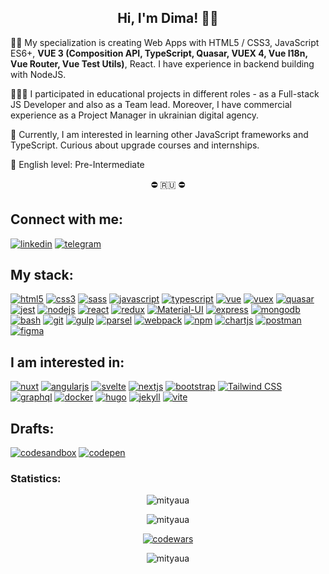 <h2 align="center">Hi, I'm Dima! 👨‍💻</h2>

✍🏼 My specialization is creating Web Apps with HTML5 / CSS3, JavaScript ES6+, **VUE 3 (Composition API, TypeScript, Quasar, VUEX 4, Vue I18n, Vue Router, Vue Test Utils)**, React. I have experience in backend building with NodeJS.

👷🏼‍♂️ I participated in educational projects in different roles - as a Full-stack JS Developer and also as a Team lead. Moreover, I have commercial experience as a Project Manager in ukrainian digital agency.

🧠 Currently, I am interested in learning other JavaScript frameworks and TypeScript. Curious about upgrade courses and internships.

👅 English level: Pre-Intermediate

<p align="center">⛔ 🇷🇺 ⛔</p>

<h2 align="left">Connect with me:</h2>
<p align="left">
<a href="https://www.linkedin.com/in/mityaua/"><img src="https://img.shields.io/badge/Linkedin-blue?logo=linkedin&style=for-the-badge" alt="linkedin" title="Linkedin" /></a>
<a href="https://t.me/skyup"><img src="https://img.shields.io/badge/Telegram-555?logo=telegram&style=for-the-badge" alt="telegram" title="Telegram" /></a>
</p>

<h2 align="left">My stack:</h2>
<p align="left">
  <a href="https://developer.mozilla.org/en-US/docs/Web/HTML"><img src="https://img.shields.io/badge/HTML5-555?logo=html5&style=for-the-badge" alt="html5" title="HTML5" /></a> 
  <a href="https://developer.mozilla.org/en-US/docs/Web/CSS"><img src="https://img.shields.io/badge/CSS3-555?logo=css3&logoColor=1572B6&style=for-the-badge" alt="css3" title="CSS3" /></a>
  <a href="https://sass-lang.com"><img src="https://img.shields.io/badge/SASS-555?logo=sass&style=for-the-badge" alt="sass" title="SASS" /></a>
  <a href="https://developer.mozilla.org/en-US/docs/Web/JavaScript"><img src="https://img.shields.io/badge/Javascript-555?logo=javascript&style=for-the-badge" alt="javascript" title="javascript" /></a>
  <a href="https://www.typescriptlang.org/"><img src="https://img.shields.io/badge/Typescript-555?logo=typescript&style=for-the-badge" alt="typescript" title="TypeScript" /></a>
  <a href="https://vuejs.org/"><img src="https://img.shields.io/badge/vue-555?logo=vuedotjs&style=for-the-badge" alt="vue" title="Vue" /></a>
  <a href="https://next.vuex.vuejs.org/"><img src="https://img.shields.io/badge/vuex-555?logo=vuedotjs&style=for-the-badge" alt="vuex" title="Vuex" /></a>
  <a href="https://quasar.dev/"><img src="https://img.shields.io/badge/quasar-555?logo=quasar&style=for-the-badge" alt="quasar" title="Quasar" /></a> 
  <a href="https://jestjs.io/"> <img src="https://img.shields.io/badge/Jest-555?logo=jest&style=for-the-badge" alt="jest" title="Jest" /></a>
  <a href="https://nodejs.org"> <img src="https://img.shields.io/badge/Node.js-555?logo=node.js&style=for-the-badge" alt="nodejs" title="Node.js" /></a>
  <a href="https://reactjs.org/"><img src="https://img.shields.io/badge/React-555?logo=react&style=for-the-badge" alt="react" title="react" /></a>
  <a href="https://react-redux.js.org/" > <img src="https://img.shields.io/badge/Redux-555?logo=redux&logoColor=764ABC&style=for-the-badge" alt="redux" title="redux" /></a>
  <a href="https://material-ui.com/"> <img src="https://img.shields.io/badge/material_ui-555?logo=materialdesign&style=for-the-badge" alt="Material-UI" title="Material-UI" /></a> 
  <a href="https://expressjs.com"> <img src="https://img.shields.io/badge/Express-555?logo=express&style=for-the-badge" alt="express" title="Express" /></a>
  <a href="https://www.mongodb.com/"> <img src="https://img.shields.io/badge/Mongodb-555?logo=mongodb&style=for-the-badge" alt="mongodb" title="MongoDB" /></a>
  <a href="https://www.gnu.org/software/bash/" > <img src="https://img.shields.io/badge/Bash-555?logo=gnubash&style=for-the-badge" alt="bash" title="Bash" /></a> 
  <a href="https://git-scm.com/"><img src="https://img.shields.io/badge/Git-555?logo=git&style=for-the-badge" alt="git" title="Git" /></a> 
  <a href="https://gulpjs.com"><img src="https://img.shields.io/badge/Gulp-555?logo=gulp&style=for-the-badge" alt="gulp" title="gulp" /></a> 
  <a href="https://parceljs.org/"><img src="https://img.shields.io/badge/Parcel-555?logo=parcel&style=for-the-badge" alt="parsel" title="Parsel" /></a> 
  <a href="https://webpack.js.org"><img src="https://img.shields.io/badge/Webpack-555?logo=webpack&style=for-the-badge" alt="webpack" title="Webpack" /></a>
  <a href="https://www.npmjs.com/"> <img src="https://img.shields.io/badge/Npm-555?logo=npm&style=for-the-badge" alt="npm" title="NPM" /></a> 
  <a href="https://www.chartjs.org"> <img src="https://img.shields.io/badge/Chart.js-555?logo=chartdotjs&style=for-the-badge" alt="chartjs" title="Chart.js" /></a>
  <a href="https://postman.com"> <img src="https://img.shields.io/badge/Postman-555?logo=postman&style=for-the-badge" alt="postman" title="Postman" /></a>
  <a href="https://www.figma.com/"> <img src="https://img.shields.io/badge/Figma-555?logo=figma&style=for-the-badge" alt="figma" title="Figma" /></a>   
</p>

<h2 align="left">I am interested in:</h2>
<p align="left">
  <a href="https://nuxtjs.org/"><img src="https://img.shields.io/badge/nuxt.js-555?logo=nuxtdotjs&style=for-the-badge" alt="nuxt" title="Nuxt" /></a> 
  <a href="https://angular.io"><img src="https://img.shields.io/badge/Angular-555?logo=angular&logoColor=DD0031&style=for-the-badge" alt="angularjs" title="Angular" /></a> 
  <a href="https://svelte.dev"><img src="https://img.shields.io/badge/Svelte-555?logo=svelte&style=for-the-badge" alt="svelte" title="Svelte" /></a> 
  <a href="https://nextjs.org/"><img src="https://img.shields.io/badge/Next.js-555?logo=nextdotjs&style=for-the-badge" alt="nextjs" title="Next.js" /></a> 
  <a href="https://getbootstrap.com"><img src="https://img.shields.io/badge/Bootstrap-555?logo=bootstrap&style=for-the-badge" alt="bootstrap" title="Bootstrap" /></a> 
  <a href="https://tailwindcss.com/"><img src="https://img.shields.io/badge/Tailwindcss-555?logo=tailwindcss&style=for-the-badge" alt="Tailwind CSS" title="Tailwind CSS" /></a>
  <a href="https://graphql.org"><img src="https://img.shields.io/badge/Graphql-555?logo=graphql&style=for-the-badge" alt="graphql" title="GraphQL" /></a>
  <a href="https://www.docker.com/"><img src="https://img.shields.io/badge/Docker-555?logo=docker&style=for-the-badge" alt="docker" title="Docker" /></a> 
  <a href="https://gohugo.io/" ><img src="https://img.shields.io/badge/Hugo-555?logo=hugo&style=for-the-badge" alt="hugo" title="Hugo" /></a> 
  <a href="https://jekyllrb.com/"> <img src="https://img.shields.io/badge/Jekyll-555?logo=jekyll&style=for-the-badge" alt="jekyll" title="Jekyll" /></a>
  <a href="https://vitejs.dev/"> <img src="https://img.shields.io/badge/vite-555?logo=vite&style=for-the-badge" alt="vite" title="Vite" /></a>
</p>

<h2 align="left">Drafts:</h2>
<p align="left">
<a href="https://codesandbox.io/u/mityaua"><img src="https://img.shields.io/badge/Codesandbox-555?logo=codesandbox&style=for-the-badge" alt="codesandbox" /></a>
<a href="https://codepen.io/mityaua"><img src="https://img.shields.io/badge/Codepen-555?logo=codepen&style=for-the-badge" alt="codepen" /></a>
</p>

<h3 align="left">Statistics:</h3>

<p align="center"><img src="https://github-readme-stats.vercel.app/api?username=mityaua&show_icons=true&locale=en&theme=vue-dark" alt="mityaua" /></p>

<p align="center"><img src="https://github-readme-stats.vercel.app/api/top-langs?username=mityaua&show_icons=true&locale=en&layout=compact&langs_count=6&theme=vue-dark" alt="mityaua" /></p>

<p align="center"><a href="https://www.codewars.com/users/mityaua"><img src="https://www.codewars.com/users/mityaua/badges/small" alt="codewars" /></a></p>

<p align="center"><img src="https://komarev.com/ghpvc/?username=mityaua&label=Profile%20views&color=0e75b6&style=flat" alt="mityaua" /></p>
